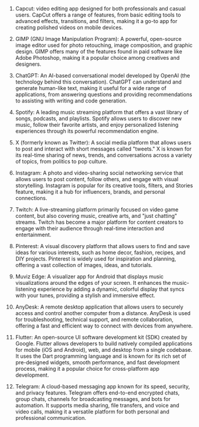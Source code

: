 1. Capcut: video editing app designed for both professionals and casual users. CapCut offers a range of features, from basic editing tools to advanced effects, transitions, and filters, making it a go-to app for creating polished videos on mobile devices.

2. GIMP (GNU Image Manipulation Program): A powerful, open-source image editor used for photo retouching, image composition, and graphic design. GIMP offers many of the features found in paid software like Adobe Photoshop, making it a popular choice among creatives and designers.

3. ChatGPT: An AI-based conversational model developed by OpenAI (the technology behind this conversation). ChatGPT can understand and generate human-like text, making it useful for a wide range of applications, from answering questions and providing recommendations to assisting with writing and code generation.

4. Spotify: A leading music streaming platform that offers a vast library of songs, podcasts, and playlists. Spotify allows users to discover new music, follow their favorite artists, and enjoy personalized listening experiences through its powerful recommendation engine.

5. X (formerly known as Twitter): A social media platform that allows users to post and interact with short messages called "tweets." X is known for its real-time sharing of news, trends, and conversations across a variety of topics, from politics to pop culture.

6. Instagram: A photo and video-sharing social networking service that allows users to post content, follow others, and engage with visual storytelling. Instagram is popular for its creative tools, filters, and Stories feature, making it a hub for influencers, brands, and personal connections.

7. Twitch: A live-streaming platform primarily focused on video game content, but also covering music, creative arts, and "just chatting" streams. Twitch has become a major platform for content creators to engage with their audience through real-time interaction and entertainment.

8. Pinterest: A visual discovery platform that allows users to find and save ideas for various interests, such as home decor, fashion, recipes, and DIY projects. Pinterest is widely used for inspiration and planning, offering a vast collection of images, ideas, and tutorials.

9. Muviz Edge: A visualizer app for Android that displays music visualizations around the edges of your screen. It enhances the music-listening experience by adding a dynamic, colorful display that syncs with your tunes, providing a stylish and immersive effect.

10. AnyDesk: A remote desktop application that allows users to securely access and control another computer from a distance. AnyDesk is used for troubleshooting, technical support, and remote collaboration, offering a fast and efficient way to connect with devices from anywhere.

11. Flutter: An open-source UI software development kit (SDK) created by Google. Flutter allows developers to build natively compiled applications for mobile (iOS and Android), web, and desktop from a single codebase. It uses the Dart programming language and is known for its rich set of pre-designed widgets, smooth performance, and fast development process, making it a popular choice for cross-platform app development.

12. Telegram: A cloud-based messaging app known for its speed, security, and privacy features. Telegram offers end-to-end encrypted chats, group chats, channels for broadcasting messages, and bots for automation. It supports media sharing, file transfers, and voice and video calls, making it a versatile platform for both personal and professional communication.
